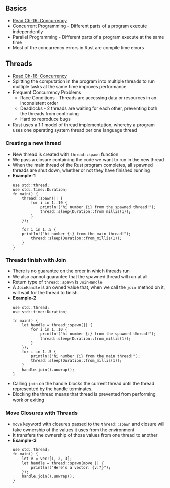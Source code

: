 ## Basics
* [Read Ch-16: Concurrency](https://drive.google.com/file/d/1NQIZoxgzhrsCfqCUm90hZrIBBeoMxIJF/view)
* Concurrent Programming - Different parts of a program execute independently
* Parallel Programming - Different parts of a program execute at the same time
* Most of the concurrency errors in Rust are compile time errors

## Threads
* [Read Ch-16: Concurrency](https://drive.google.com/file/d/1NQIZoxgzhrsCfqCUm90hZrIBBeoMxIJF/view)
* Splitting the computation in the program into multiple threads to run multiple tasks at the same time improves performance
* Frequent Concurrency Problems
  * Race Conditions - Threads are accessing data or resources in an inconsistent order
  * Deadlocks - 2 threads are waiting for each other, preventing both the threads from continuing
  * Hard to reproduce bugs
* Rust uses a 1:1 model of thread implementation, whereby a program uses one operating system thread per one language thread

### Creating a new thread
* New thread is created with `thread::spawn` function
* We pass a closure containing the code we want to run in the new thread
* When the main thread of the Rust program completes, all spawned threads are shut down, whether or not they have finished running
* **Example-1**
    ```
    use std::thread;
    use std::time::Duration;
    fn main() {
        thread::spawn(|| {
            for i in 1..10 {
                println!("hi number {i} from the spawned thread!");
                thread::sleep(Duration::from_millis(1));
            }
        });
    
        for i in 1..5 {
        println!("hi number {i} from the main thread!");
            thread::sleep(Duration::from_millis(1));
        }
    }
    ```
### Threads finish with Join
* There is no guarantee on the order in which threads run
* We also cannot guarantee that the spawned thread will run at all
* Return type of `thread::spawn` is `JoinHandle`
* A `JoinHandle` is an owned value that, when we call the `join` method on it, will wait for the thread to finish.
* **Example-2**
    ```
    use std::thread;
    use std::time::Duration;

    fn main() {
        let handle = thread::spawn(|| {
            for i in 1..10 {
                println!("hi number {i} from the spawned thread!");
                thread::sleep(Duration::from_millis(1));
            }
        });
        for i in 1..5 {
            println!("hi number {i} from the main thread!");
            thread::sleep(Duration::from_millis(1));
        }
        handle.join().unwrap();
    }
    ```
* Calling `join` on the handle blocks the current thread until the thread represented by the handle terminates.
* Blocking the thread means that thread is prevented from performing work or exiting

### Move Closures with Threads
* `move` keyword with closures passed to the `thread::spawn` and closure will take ownership of the values it uses from the environment
* It transfers the ownership of those values from one thread to another
* **Example-3**
    ```
    use std::thread;
    fn main() {
        let v = vec![1, 2, 3];
        let handle = thread::spawn(move || {
            println!("Here's a vector: {v:?}");
        });
        handle.join().unwrap();
    }
    ```